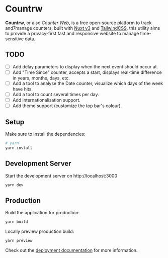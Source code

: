 # Countrw

**Countrw**, or also _Counter Web_, is a free open-source platform to track and7manage counters, built with [Nuxt v3](https://nuxt.com) and [TailwindCSS](https://tailwindcss.com), this utility aims to provide a privacy-first fast and responsive website to manage time-sensitive data.

## TODO

- [ ] Add delay parameters to display when the next event should occur at.
- [ ] Add "Time Since" counter, accepts a start, displays real-time difference in years, months, days, etc.
- [ ] Add a tool to analyse the Date counter, visualize which days of the week have hits.
- [ ] Add a tool to count several times per day.
- [ ] Add internationalisation support.
- [ ] Add theme support (customize the top bar's colour).

## Setup

Make sure to install the dependencies:

```bash
# yarn
yarn install
```

## Development Server

Start the development server on http://localhost:3000

```bash
yarn dev
```

## Production

Build the application for production:

```bash
yarn build
```

Locally preview production build:

```bash
yarn preview
```

Check out the [deployment documentation](https://nuxt.com/docs/getting-started/deployment) for more information.
